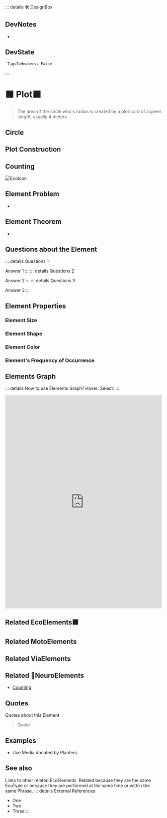 ::: details 🛠 <dev>DesignBox</dev>

## DevNotes

-

## DevState

```py
`TagsToHeaders: False`
```

:::

# 🟩  <eco>Plot</eco>🟩

> The area of the circle who's radius is created by a plot cord of a given length, usually 4 meters

## Circle

## Plot Construction

## Counting

![EcoIcon](/Eco/Eco_Icon.png)

## Element Problem

-

## Element Theorem

-

## Questions about the Element

::: details Questions 1

Answer 1
:::
::: details Questions 2

Answer 2
:::
::: details Questions 3

Answer 3
:::

## Element Properties

### Element Size

### Element Shape

### Element Color

### Element's Frequency of Occurrence

## Elements Graph

::: details How to use Elements Graph?
Hover:
Select:
:::
<iframe
    width="100%"
    height="684"
    frameborder="0"
    src="https://observablehq.com/embed/@d3/force-directed-graph/2?cells=chart"
></iframe>

## Related <eco>EcoElements</eco>🟩

## Related <moto>MotoElements</moto>

## Related <via>ViaElements</via>

## Related 💜<neuro>NeuroElements</neuro>

- [Counting](/reference/Neuro/Counting/Overview)

## Quotes

Quotes about this Element

> Quote

## Examples

- Use Media donated by Planters.

## See also

Links to other related EcoElements. Related because they are the same EcoType or because they are performed at the same time or within the same Phrase.
::: details External References

- One
- Two
- Three
:::
